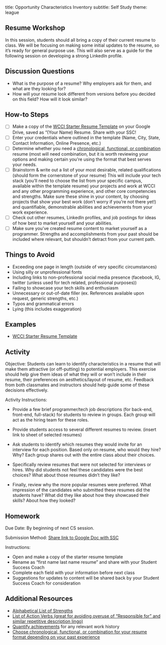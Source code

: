 title: Opportunity Characteristics Inventory
subtitle: Self Study
theme: league

## Resume Workshop
In this session, students should all bring a copy of their current resume to class. We will be focusing on making some initial updates to the resume, so it’s ready for general purpose use. This will also serve as a guide for the following session on developing a strong LinkedIn profile.

## Discussion Questions
- What is the purpose of a resume?  Why employers ask for them, and what are they looking for?
- How will your resume look different from versions before you decided on this field?  How will it look similar?


## How-to Steps
- [ ] Make a copy of the [WCCI Starter Resume Template](https://docs.google.com/document/d/15enbNPsfgIxnn1h9U0ycjRZFZuECQ5HbhfZmuudsZpk/edit?usp=sharing) on your Google Drive, saved as “(Your Name) Resume.  Share with your SSC!
- [ ] Enter your credentials where outlined in the template (Name, City, State, Contact Information, Online Presence, etc.)
- [ ] Determine whether you need a [chronological, functional, or combination](https://www.thebalance.com/resume-types-chronological-functional-combination-2063235) resume (most will need combination, but it is worth reviewing your options and making certain you're using the format that best serves your needs.
- [ ] Brainstorm & write out a list of your most desirable, related qualifications (should form the cornerstone of your resume) This will include your tech stack (you’ll need to choose the list from your specific campus, available within the template resume) your projects and work at WCCI and any other programming experience, and other core competencies and strengths.  Make sure these shine in your content, by choosing projects that show your best work (don’t worry if you’re not there yet!) and quantifiable, demonstrable abilities and achievements from your work experience.
- [ ] Check out other resumes, LinkedIn profiles, and job postings for ideas of how best to market yourself and your abilities.
- [ ] Make sure you’ve created resume content to market yourself as a programmer.  Strengths and accomplishments from your past should be included where relevant, but shouldn’t detract from your current path.

## Things to Avoid
- Exceeding one page in length (outside of very specific circumstances)
- Using silly or unprofessional fonts
- Including links to non-professional social media presence (facebook, IG, twitter (unless used for tech related, professional purposes))
- Failing to showcase your tech skills and enthusiasm
- Unnecessary or out-of-date filler (ex. References available upon request, generic strengths, etc.)
- Typos and grammatical errors
- Lying (this includes exaggeration)


## Examples

- [WCCI Starter Resume Template](https://docs.google.com/document/d/15enbNPsfgIxnn1h9U0ycjRZFZuECQ5HbhfZmuudsZpk/edit?usp=sharing)

## Activity

Objective: Students can learn to identify characteristics in a resume that will make them attractive (or off-putting) to potential employers.  This exercise should help give them ideas of what they will or won’t include in their resume, their preferences on aesthetics/layout of resume, etc.  Feedback from both classmates and instructors should help guide some of these decisions effectively.

Activity Instructions: 

- Provide a few brief programmer/tech job descriptions (for back-end, front-end, full-stack) for students to review in groups.  Each group will act as the hiring team for these roles.  

- Provide students access to several different resumes to review.  (insert link to sheet of selected resumes)

- Ask students to identify which resumes they would invite for an interview for each position.  Based only on resume, who would they hire?  Why?  Each group shares out with the entire class about their choices.

- Specifically review resumes that were not selected for interviews or hires.  Why did students not feel these candidates were the best choices?  What about those resumes didn’t they like?

- Finally, review why the more popular resumes were preferred.  What impression of the candidates who submitted these resumes did the students have?  What did they like about how they showcased their skills?  About how they looked?


## Homework

Due Date: By beginning of next CS session.

Submission Method:  [Share link to Google Doc with SSC](https://goo.gl/forms/hJx9BJ4c3XrvVL3S2)

Instructions:  

- Open and make a copy of the starter resume template
- Rename as “first name last name resume” and share with your Student Success Coach
- Complete each field with your information before next class
- Suggestions for updates to content will be shared back by your Student Success Coach for consideration

## Additional Resources

- [Alphabetical List of Strengths](http://blog.wecancodeit.org/fast_resume_writing_wcci)
- [List of Action Verbs (great for avoiding overuse of “Responsible for” and similar repetitive description lingo)](https://asccareerservices.osu.edu/sites/asccareerservices.osu.edu/files/Action%20Verbs%20list%20for%20Resume%20Development-02.08.16.pdf)
- [Quantify achievements](https://resumegenius.com/how-to-write-a-resume/accomplishments-on-resume-quantify-achievements) for any relevant work history
- [Choose chronological, functional, or combination for your resume format depending on your past experience](https://www.thebalance.com/resume-types-chronological-functional-combination-2063235)
